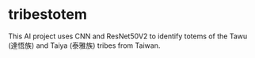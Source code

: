 # tribestotem
This AI project uses CNN and ResNet50V2 to identify totems of the Tawu (達悟族) and Taiya (泰雅族) tribes from Taiwan.
